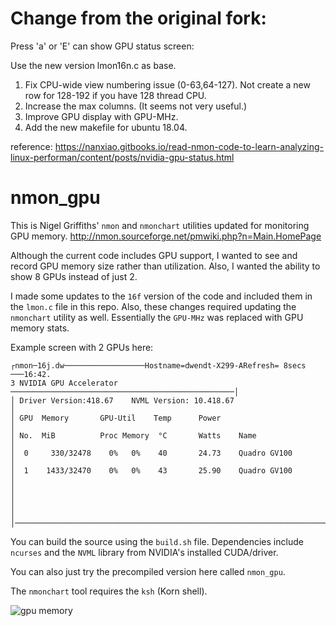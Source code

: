 # Change from the original fork:

Press 'a' or 'E' can show GPU status screen:

Use the new version lmon16n.c as base.
1. Fix CPU-wide view numbering issue (0-63,64-127). Not create a new row for 128-192 if you have 128 thread CPU.
2. Increase the max columns. (It seems not very useful.)
3. Improve GPU display with GPU-MHz.
4. Add the new makefile for ubuntu 18.04.

reference: https://nanxiao.gitbooks.io/read-nmon-code-to-learn-analyzing-linux-performan/content/posts/nvidia-gpu-status.html

# nmon_gpu

This is Nigel Griffiths' `nmon` and `nmonchart` utilities updated for monitoring GPU memory.
http://nmon.sourceforge.net/pmwiki.php?n=Main.HomePage

Although the current code includes GPU support, I wanted to see and record GPU memory size rather than utilization. Also, I wanted the ability to show 8 GPUs instead of just 2.

I made some updates to the `16f` version of the code and included them in the `lmon.c` file in this repo.
Also, these changes required updating the `nmonchart` utility as well. Essentially the `GPU-MHz` was replaced with GPU memory stats.

Example screen with 2 GPUs here:

```
┌nmon─16j.dw──────────────────Hostname=dwendt-X299-ARefresh= 8secs ───16:42.
3 NVIDIA GPU Accelerator ──────────────────────────────────────────────────│
│ Driver Version:418.67    NVML Version: 10.418.67                         │
│ GPU  Memory       GPU-Util    Temp      Power                            │
│ No.  MiB          Proc Memory  °C       Watts    Name                    │
│  0     330/32478    0%   0%    40       24.73    Quadro GV100            │
│  1    1433/32470    0%   0%    43       25.90    Quadro GV100            │
│                                                                          │
│                                                                          │
│──────────────────────────────────────────────────────────────────────────│
```

You can build the source using the `build.sh` file.
Dependencies include `ncurses` and the `NVML` library from NVIDIA's installed CUDA/driver.

You can also just try the precompiled version here called `nmon_gpu`.

The `nmonchart` tool requires the `ksh` (Korn shell).

![gpu memory](gpu_memory.png)

